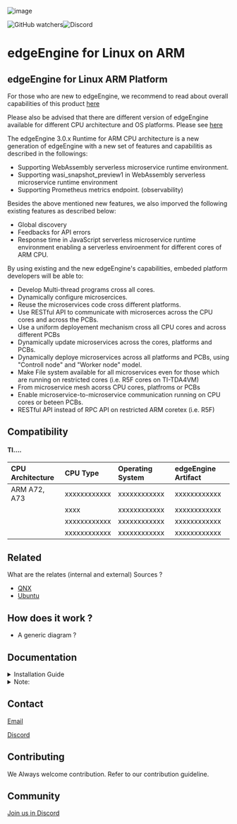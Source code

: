 ![image](https://user-images.githubusercontent.com/86588827/181847386-389eadcd-de4a-421b-908d-e31edc646657.png)



![GitHub watchers](https://img.shields.io/github/watchers/edgeEngine/edgeengine-linux-arm?style=social)![Discord](https://img.shields.io/discord/1002391068773457980)


# edgeEngine for Linux on ARM

## edgeEngine for Linux ARM Platform 

For those who are new to edgeEngine, we recommend to read about overall capabilities of this product [here](https://devdocs.mimik.com/introduction)


Please also be advised that there are different version of edgeEngine available for different CPU architecture and OS platforms. Please see [here](https://github.com/edgeEngine)

The edgeEngine 3.0.x Runtime for ARM CPU architecture is a new generation of edgeEngine with a new set of features and capabilitis as described in the followings:

 - Supporting WebAssembly serverless microservice runtime environment.
 - Supporting wasi_snapshot_preview1 in WebAssembly serverless microservice runtime environment
 - Supporting Prometheus metrics endpoint. (observability)

 Besides the above mentioned new features, we also imporved the following existing features as described below:
 - Global discovery
 - Feedbacks for API errors
 - Response time in JavaScript serverless microservice runtime environment enabling a serverless enviroenment for different cores of ARM CPU.
 
 By using existing and the new edgeEngine's capabilities, embeded platform developers will be able to: 
 
 - Develop Multi-thread programs cross all cores.
 - Dynamically configure microsercices.
 - Reuse the microservices code cross different platforms.
 - Use RESTful API to communicate with microserces across the CPU cores and across the PCBs.
 - Use a uniform deployement mechanism cross all CPU cores and across different PCBs
 - Dynamically update microservices across the cores, platforms and PCBs.
 - Dynamically deploye microservices across all platforms and PCBs, using "Controll node" and "Worker node" model.
 - Make File system available for all microservices even for those which are running on restricted cores (i.e. R5F cores on TI-TDA4VM)
 - From microservice mesh acorss CPU cores, platfroms or PCBs
 - Enable microservice-to-microservice communication running on CPU cores or beteen PCBs.
 - RESTful API instead of RPC API on restricted ARM coretex (i.e. R5F)

 ## Compatibility

#### TI....


| CPU Architecture | CPU Type   | Operating System| edgeEngine Artifact |
| :-------- | :------- | :-------- | :-------- |
| ARM A72, A73  | xxxxxxxxxxxx | xxxxxxxxxxxx | xxxxxxxxxxxx | 
| |  xxxx  | xxxxxxxxxxxx | xxxxxxxxxxxx | xxxxxxxxxxxx | 
|  | xxxxxxxxxxxx | xxxxxxxxxxxx | xxxxxxxxxxxx | 
|  | xxxxxxxxxxxx | xxxxxxxxxxxx | xxxxxxxxxxxx | 

## Related

What are the relates (internal and external) Sources ? 
- [QNX](https://www.qnx.com/developers/docs/)
- [Ubuntu](https://ubuntu.com/desktop/developers)

## How does it work ?

- A generic diagram ?

## Documentation 

<details><summary> Installation Guide </summary>
<p>
 
1. Download latest release for Ubuntu [HERE](https://github.com/edgeEngine/edgeengine-linux/releases)
 
2. Create new directory
 
3. Move package to newly created directory 
 
4. Open terminal and navigate to the newly created directory that now has the downloaded .tar file
 
5. *Untar package (ex:)
 
```
tar xvf edge-linux-v3.0.0.tar
```
6. Run start script to start edgeEngine
```
./start.sh
```
7. Please visit https://developer.mimik.com and create your account and get more information


</p>
</details>

<details><summary> Note: </summary>
<p>



* A directory may be made after untaring. Navigate into that directory to find `start.sh` script 
- Do not close terminal window where edgeEngine is running. Closing this window will terminate edgeEngine process
- To stop edgeEngine simply close or use keyboard shortcut CTRL + C in terminal window where edgeEngine is running
"Hello World"


</p>
</details>


## Contact


[Email](edgifi@mimik.com)

[Discord](https://discord.gg/vrdXc5MM)

## Contributing 
We Always welcome contribution. Refer to our contribution guideline.

## Community 

 [Join us in Discord](https://discord.gg/vrdXc5MM)



